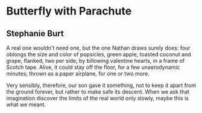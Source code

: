 # Butterfly with Parachute
## Stephanie Burt
A real one wouldn't need one,
but the one Nathan draws surely does:
four oblongs the size and color of popsicles,
green apple, toasted coconut and grape,
flanked, two per side, by billowing valentine hearts,
in a frame of Scotch tape.
Alive, it could stay off the floor,
for a few unaerodynamic minutes;
thrown as a paper airplane, for one or two more.

Very sensibly, therefore,
our son gave it something, not to keep it apart
from the ground forever, but rather to make safe its descent.
When we ask that imagination discover the limits
of the real
world only slowly,
maybe this is what we meant.
